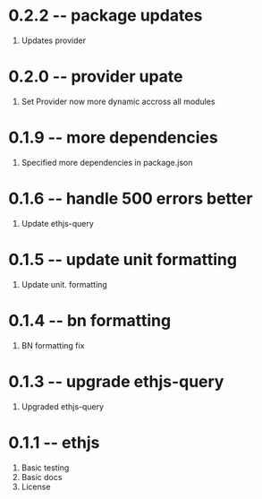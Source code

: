 # 0.2.2 -- package updates

1. Updates provider

# 0.2.0 -- provider upate

1. Set Provider now more dynamic accross all modules

# 0.1.9 -- more dependencies

1. Specified more dependencies in package.json

# 0.1.6 -- handle 500 errors better

1. Update ethjs-query

# 0.1.5 -- update unit formatting

1. Update unit. formatting

# 0.1.4 -- bn formatting

1. BN formatting fix

# 0.1.3 -- upgrade ethjs-query

1. Upgraded ethjs-query

# 0.1.1 -- ethjs

1. Basic testing
2. Basic docs
3. License
